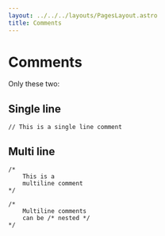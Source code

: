 ```yaml
---
layout: ../../../layouts/PagesLayout.astro
title: Comments
---
```


# Comments

Only these two:

## Single line

```thp
// This is a single line comment
```


## Multi line

```thp
/*
    This is a
    multiline comment
*/
```

```thp
/*
    Multiline comments
    can be /* nested */
*/
```



